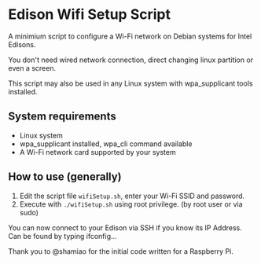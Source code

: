 Edison Wifi Setup Script
======================

A minimium script to configure a Wi-Fi network on Debian systems for Intel Edisons. 

You don't need wired network connection, direct changing linux partition or even a screen. 

This script may also be used in any Linux system with wpa_supplicant tools installed. 

System requirements
----------------------
* Linux system
* wpa\_supplicant installed, wpa\_cli command available
* A Wi-Fi network card supported by your system

How to use (generally)
----------------------
1. Edit the script file `wifiSetup.sh`, enter your Wi-Fi SSID and password. 
2. Execute with `./wifiSetup.sh` using root privilege. (by root user or via sudo)

You can now connect to your Edison via SSH if you know its IP Address.  Can be found by typing ifconfig... 

Thank you to @shamiao for the initial code written for a Raspberry Pi.
